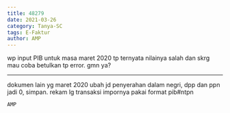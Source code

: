 ```yaml
---
title: 48279
date: 2021-03-26
category: Tanya-SC
tags: E-Faktur
author: AMP
---
```


wp input PIB untuk masa maret 2020 tp ternyata nilainya salah dan skrg mau coba betulkan tp error. gmn ya?

---

dokumen lain yg maret 2020 ubah jd penyerahan dalam negri, dpp dan ppn jadi 0, simpan. rekam lg transaksi impornya pakai format pib#ntpn

`AMP`
